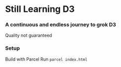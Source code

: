 # Still Learning D3

### A continuous and endless journey to grok D3

Quality not guaranteed

### Setup

Build with Parcel
Run `parcel index.html`

